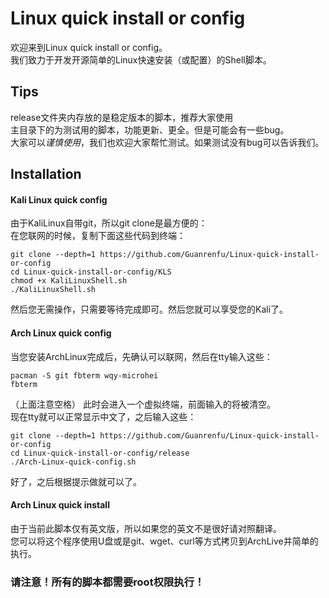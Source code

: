 # Linux quick install or config

欢迎来到Linux quick install or config。<br>
我们致力于开发开源简单的Linux快速安装（或配置）的Shell脚本。<br>

## Tips

release文件夹内存放的是稳定版本的脚本，推荐大家使用<br>
主目录下的为测试用的脚本，功能更新、更全。但是可能会有一些bug。<br>
大家可以*谨慎使用*，我们也欢迎大家帮忙测试。如果测试没有bug可以告诉我们。<br>


## Installation 

#### Kali Linux quick config

由于KaliLinux自带git，所以git clone是最方便的：<br>
在您联网的时候，复制下面这些代码到终端：<br>
```
git clone --depth=1 https://github.com/Guanrenfu/Linux-quick-install-or-config
cd Linux-quick-install-or-config/KLS
chmod +x KaliLinuxShell.sh
./KaliLinuxShell.sh
```
然后您无需操作，只需要等待完成即可。然后您就可以享受您的Kali了。<br>

#### Arch Linux quick config

当您安装ArchLinux完成后，先确认可以联网，然后在tty输入这些：<br>

```
pacman -S git fbterm wqy-microhei 
fbterm
```
（上面注意空格）
此时会进入一个虚拟终端，前面输入的将被清空。<br>
现在tty就可以正常显示中文了，之后输入这些：<br>
```
git clone --depth=1 https://github.com/Guanrenfu/Linux-quick-install-or-config
cd Linux-quick-install-or-config/release
./Arch-Linux-quick-config.sh
```
好了，之后根据提示做就可以了。<br>

#### Arch Linux quick install

由于当前此脚本仅有英文版，所以如果您的英文不是很好请对照翻译。<br>
您可以将这个程序使用U盘或是git、wget、curl等方式拷贝到ArchLive并简单的执行。<br>

### 请注意！所有的脚本都需要root权限执行！ 
